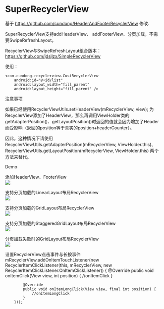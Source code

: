# SuperRecyclerView
基于 https://github.com/cundong/HeaderAndFooterRecyclerView 修改.

SuperRecyclerView支持addHeaderView、 addFooterView、分页加载，不需要SwipeRefreshLayout。

RecyclerView与SwipeRefreshLayout组合版本： https://github.com/jdsjlzx/SimpleRecyclerView

使用：
<RelativeLayout xmlns:android="http://schemas.android.com/apk/res/android"
    android:layout_width="match_parent"
    android:layout_height="match_parent"
    android:background="@color/color_ff"
    android:orientation="vertical">

    <com.cundong.recyclerview.CustRecyclerView
        android:id="@+id/list"
        android:layout_width="fill_parent"
        android:layout_height="fill_parent" />

</RelativeLayout>


注意事项

如果已经使用RecyclerViewUtils.setHeaderView(mRecyclerView, view); 为RecyclerView添加了HeaderView，那么再调用ViewHolder类的getAdapterPosition()、getLayoutPosition()时返回的值就会因为增加了Header而受影响（返回的position等于真实的position+headerCounter）。

因此，这种情况下请使用RecyclerViewUtils.getAdapterPosition(mRecyclerView, ViewHolder.this)、RecyclerViewUtils.getLayoutPosition(mRecyclerView, ViewHolder.this) 两个方法来替代。

Demo

添加HeaderView、FooterView
<br>
![](https://raw.githubusercontent.com/cundong/HeaderAndFooterRecyclerView/master/art/art1.png)

支持分页加载的LinearLayout布局RecyclerView
<br>
![](https://raw.githubusercontent.com/cundong/HeaderAndFooterRecyclerView/master/art/art2.png)

支持分页加载的GridLayout布局RecyclerView
<br>
![](https://raw.githubusercontent.com/cundong/HeaderAndFooterRecyclerView/master/art/art3.png)

支持分页加载的StaggeredGridLayout布局RecyclerView
<br>
![](https://raw.githubusercontent.com/cundong/HeaderAndFooterRecyclerView/master/art/art4.png)

分页加载失败时的GridLayout布局RecyclerView
<br>
![](https://raw.githubusercontent.com/cundong/HeaderAndFooterRecyclerView/master/art/art5.png)


设置RecyclerView点击事件与长按事件
mRecyclerView.addOnItemTouchListener(new RecyclerItemClickListener(this, mRecyclerView, new RecyclerItemClickListener.OnItemClickListener() {
            @Override
            public void onItemClick(View view, int position) {
                //onItemClick
            }

            @Override
            public void onItemLongClick(View view, final int position) {
                //onItemLongClick
            }
        }));
        
        
        
